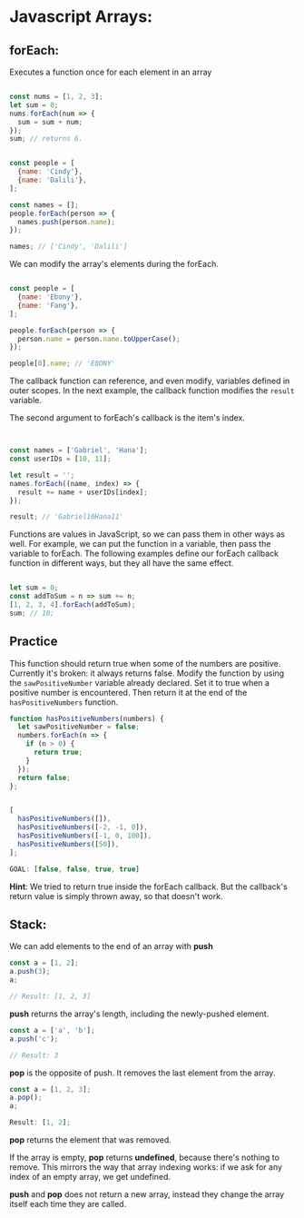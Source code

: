 # Javascript Arrays:

## forEach: 

Executes a function once for each element in an array

```javascript

const nums = [1, 2, 3];
let sum = 0;
nums.forEach(num => {
  sum = sum + num;
});
sum; // returns 6.
```

```javascript

const people = [
  {name: 'Cindy'},
  {name: 'Dalili'},
];

const names = [];
people.forEach(person => {
  names.push(person.name);
});

names; // ['Cindy', 'Dalili']
```

We can modify the array's elements during the forEach.

```javascript

const people = [
  {name: 'Ebony'},
  {name: 'Fang'},
];

people.forEach(person => {
  person.name = person.name.toUpperCase();
});

people[0].name; // 'EBONY'
```

The callback function can reference, and even modify, variables defined in outer scopes. In the next example, the callback function modifies the `result` variable.

The second argument to forEach's callback is the item's index.

```javascript


const names = ['Gabriel', 'Hana'];
const userIDs = [10, 11];

let result = '';
names.forEach((name, index) => {
  result += name + userIDs[index];
});

result; // 'Gabriel10Hana11'
```

Functions are values in JavaScript, so we can pass them in other ways as well.
For example, we can put the function in a variable, then pass the variable to forEach. 
The following examples define our forEach callback function in different ways, but they all have the same effect.

```javascript

let sum = 0;
const addToSum = n => sum += n;
[1, 2, 3, 4].forEach(addToSum);
sum; // 10;
```

## Practice
This function should return true when some of the numbers are positive. Currently it's broken: it always returns false. 
Modify the function by using the `sawPositiveNumber` variable already declared. Set it to true when a positive number is encountered. Then return it at the end of the `hasPositiveNumbers` function.

```javascript
function hasPositiveNumbers(numbers) {
  let sawPositiveNumber = false;
  numbers.forEach(n => {
    if (n > 0) {
      return true;
    }
  });
  return false;
};


[
  hasPositiveNumbers([]),
  hasPositiveNumbers([-2, -1, 0]),
  hasPositiveNumbers([-1, 0, 100]),
  hasPositiveNumbers([50]),
];

GOAL: [false, false, true, true]

```



**Hint**: We tried to return true inside the forEach callback. But the callback's return value is simply thrown away, so that doesn't work.



## Stack: 

We can add elements to the end of an array with **push**

```javascript
const a = [1, 2];
a.push(3);
a;

// Result: [1, 2, 3]
```

**push** returns the array's length, including the newly-pushed element.

```javascript
const a = ['a', 'b'];
a.push('c');

// Result: 3
```

**pop** is the opposite of push. It removes the last element from the array.

```javascript
const a = [1, 2, 3];
a.pop();
a;

Result: [1, 2];
```

**pop** returns the element that was removed.

If the array is empty, **pop** returns **undefined**, because there's nothing to remove. This mirrors the way that array indexing works: if we ask for any index of an empty array, we get undefined.

**push** and **pop** does not return a new array, instead they change the array itself each time they are called.
